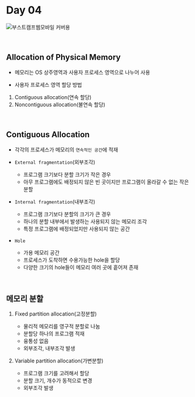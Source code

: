 # Day 04

![부스트캠프웹모바일 커버용](https://github.com/user-attachments/assets/c4e4f540-356e-4dc5-9142-a6a300bda344)

<br>

## Allocation of Physical Memory  
* 메모리는 OS 상주영역과 사용자 프로세스 영역으로 나누어 사용  

* 사용자 프로세스 영역 할당 방법  

1. Contiguous allocation(연속 할당)  
2. Noncontiguous allocation(불연속 할당)  

<br>

## Contiguous Allocation
* 각각의 프로세스가 메모리의 `연속적인 공간`에 적재  

* `External fragmentation`(외부조각)  
  * 프로그램 크기보다 분할 크기가 작은 경우  
  * 아무 프로그램에도 배정되지 않은 빈 곳이지만 프로그램이 올라갈 수 없는 작은 분할  

* `Internal fragmentation`(내부조각)  
  * 프로그램 크기보다 분할의 크기가 큰 경우  
  * 하나의 분할 내부에서 발생하는 사용되지 않는 메모리 조각  
  * 특정 프로그램에 배정되었지만 사용되지 않는 공간  

* `Hole`  
  * 가용 메모리 공간  
  * 프로세스가 도착하면 수용가능한 hole을 할당  
  * 다양한 크기의 hole들이 메모리 여러 곳에 흩어져 존재  

<br>

## 메모리 분할

1. Fixed partition allocation(고정분할)  
    * 물리적 메모리를 영구적 분할로 나눔  
    * 분할당 하나의 프로그램 적재  
    * 융통성 없음  
    * 외부조각, 내부조각 발생  

2. Variable partition allocation(가변분할)  
    * 프로그램 크기를 고려해서 할당  
    * 분할 크기, 개수가 동적으로 변경  
    * 외부조각 발생  

<br>
